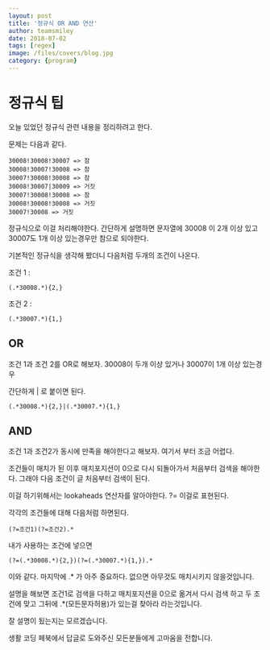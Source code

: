 ```yaml
---
layout: post
title: '정규식 OR AND 연산' 
author: teamsmiley 
date: 2018-07-02
tags: [regex]
image: /files/covers/blog.jpg
category: {program}
---
```


# 정규식 팁 

오늘 있었던 정규식 관련 내용을 정리하려고 한다. 

문제는 다음과 같다.

```
30008!30008!30007 => 참 
30008!30007!30008 => 참 
30007!30008!30008 => 참 
30008!30007|30009 => 거짓
30007!30008!30008 => 참 
30008!30008!30008 => 거짓 
30007!30008 => 거짓
```

정규식으로 이걸 처리해야한다. 간단하게 설명하면 문자열에 30008 이 2개 이상 있고 30007도 1개 이상 있는경우만 참으로 되야한다. 

기본적인 정규식을 생각해 봤더니 다음처럼 두개의 조건이 나온다. 

조건 1 : 
```re
(.*30008.*){2,}
```
조건 2 : 
```re
(.*30007.*){1,}
```

## OR 

조건 1과 조건 2를 OR로 해보자. 30008이 두개 이상 있거나 30007이 1개 이상 있는경우 

간단하게 | 로 붙이면 된다.

```re
(.*30008.*){2,}|(.*30007.*){1,}
```

## AND 

조건 1과 조건2가 동시에 만족을 해야한다고 해보자. 여기서 부터 조금 어렵다. 

조건들이 매치가 된 이후 매치포지션이 0으로 다시 되돌아가서 처음부터 검색을 해야한다. 그래야 다음 조건이 글 처음부터 검색이 된다. 

이걸 하기위해서는 lookaheads 연산자를 알아야한다. ?=  이걸로 표현된다. 

각각의 조건들에 대해 다음처럼 하면된다.

```re
(?=조건1)(?=조건2).*
```

내가 사용하는 조건에 넣으면 
```re
(?=(.*30008.*){2,})(?=(.*30007.*){1,}).*
```

이와 같다.  마지막에 .* 가 아주 중요하다.  없으면 아무것도 매치시키지 않을것입니다.

설명을 해보면 조건1로 검색을 다하고 매치포지션을 0으로 옮겨서 다시 검색 하고 두 조건에 맞고 그뒤에 .*(모든문자허용)가 있는걸 찾아라 라는것입니다. 

잘 설명이 됬는지는 모르겠습니다. 

생활 코딩 페북에서 답글로 도와주신 모든분들에게 고마움을 전합니다. 






